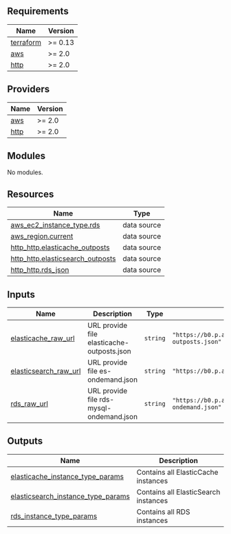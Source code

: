 <!-- markdownlint-disable -->
## Requirements

| Name | Version |
|------|---------|
| <a name="requirement_terraform"></a> [terraform](#requirement\_terraform) | >= 0.13 |
| <a name="requirement_aws"></a> [aws](#requirement\_aws) | >= 2.0 |
| <a name="requirement_http"></a> [http](#requirement\_http) | >= 2.0 |

## Providers

| Name | Version |
|------|---------|
| <a name="provider_aws"></a> [aws](#provider\_aws) | >= 2.0 |
| <a name="provider_http"></a> [http](#provider\_http) | >= 2.0 |

## Modules

No modules.

## Resources

| Name | Type |
|------|------|
| [aws_ec2_instance_type.rds](https://registry.terraform.io/providers/hashicorp/aws/latest/docs/data-sources/ec2_instance_type) | data source |
| [aws_region.current](https://registry.terraform.io/providers/hashicorp/aws/latest/docs/data-sources/region) | data source |
| [http_http.elasticache_outposts](https://registry.terraform.io/providers/hashicorp/http/latest/docs/data-sources/http) | data source |
| [http_http.elasticsearch_outposts](https://registry.terraform.io/providers/hashicorp/http/latest/docs/data-sources/http) | data source |
| [http_http.rds_json](https://registry.terraform.io/providers/hashicorp/http/latest/docs/data-sources/http) | data source |

## Inputs

| Name | Description | Type | Default | Required |
|------|-------------|------|---------|:--------:|
| <a name="input_elasticache_raw_url"></a> [elasticache\_raw\_url](#input\_elasticache\_raw\_url) | URL provide file elasticache-outposts.json | `string` | `"https://b0.p.awsstatic.com/pricing/2.0/meteredUnitMaps/elasticache/USD/current/elasticache-outposts.json"` | no |
| <a name="input_elasticsearch_raw_url"></a> [elasticsearch\_raw\_url](#input\_elasticsearch\_raw\_url) | URL provide file es-ondemand.json | `string` | `"https://b0.p.awsstatic.com/pricing/2.0/meteredUnitMaps/es/USD/current/es-ondemand.json"` | no |
| <a name="input_rds_raw_url"></a> [rds\_raw\_url](#input\_rds\_raw\_url) | URL provide file rds-mysql-ondemand.json | `string` | `"https://b0.p.awsstatic.com/pricing/2.0/meteredUnitMaps/rds/USD/current/rds-mysql-ondemand.json"` | no |

## Outputs

| Name | Description |
|------|-------------|
| <a name="output_elasticache_instance_type_params"></a> [elasticache\_instance\_type\_params](#output\_elasticache\_instance\_type\_params) | Contains all ElasticCache instances |
| <a name="output_elasticsearch_instance_type_params"></a> [elasticsearch\_instance\_type\_params](#output\_elasticsearch\_instance\_type\_params) | Contains all ElasticSearch instances |
| <a name="output_rds_instance_type_params"></a> [rds\_instance\_type\_params](#output\_rds\_instance\_type\_params) | Contains all RDS instances |
<!-- markdownlint-restore -->
